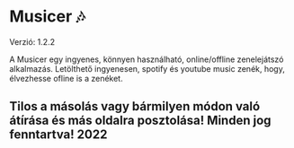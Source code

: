 # Musicer 🎶
Verzió: 1.2.2

A Musicer egy ingyenes, könnyen használható, online/offline zenelejátszó alkalmazás.
Letölthető ingyenesen, spotify és youtube music zenék, hogy, élvezhesse ofline is a zenéket.
## Tilos a másolás vagy bármilyen módon való átírása és más oldalra posztolása! Minden jog fenntartva! 2022
